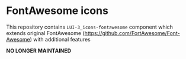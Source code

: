# FontAwesome icons
This repository contains `LUI-3_icons-fontawesome` component which extends original FontAwesome (https://github.com/FortAwesome/Font-Awesome) with additional features


**NO LONGER MAINTAINED**
